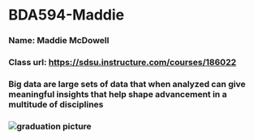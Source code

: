 # BDA594-Maddie

### Name: Maddie McDowell

### Class url: https://sdsu.instructure.com/courses/186022

### Big data are large sets of data that when analyzed can give meaningful insights that help shape advancement in a multitude of disciplines

### ![graduation picture](/Users/maddiemcdowell/Desktop/maddie-mcdowell-grad-photos-2025-093.jpg "Graduation picture")

